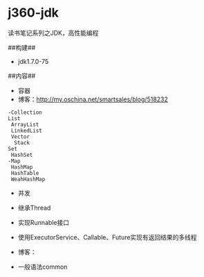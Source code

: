 j360-jdk
====
读书笔记系列之JDK，高性能编程

##构建##
- jdk1.7.0-75

##内容##
- 容器
 - 博客：http://my.oschina.net/smartsales/blog/518232
```
-Collection
List
 ArrayList
 LinkedList
 Vector
  Stack
Set
 HashSet
-Map
 HashMap
 HashTable
 WeahHashMap
```
- 并发
 - 继承Thread
 - 实现Runnable接口
 - 使用ExecutorService、Callable、Future实现有返回结果的多线程
 
 - 博客：


- 一般语法common
